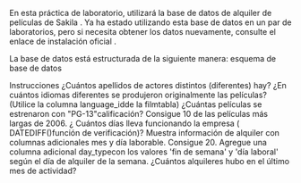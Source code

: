 
En esta práctica de laboratorio, utilizará la base de datos de alquiler de películas de Sakila . Ya ha estado utilizando esta base de datos en un par de laboratorios, pero si necesita obtener los datos nuevamente, consulte el enlace de instalación oficial .

La base de datos está estructurada de la siguiente manera: esquema de base de datos



Instrucciones
¿Cuántos apellidos de actores distintos (diferentes) hay?
¿En cuántos idiomas diferentes se produjeron originalmente las películas? (Utilice la columna language_idde la filmtabla)
¿Cuántas películas se estrenaron con "PG-13"calificación?
Consigue 10 de las películas más largas de 2006.
¿ Cuántos días lleva funcionando la empresa ( DATEDIFF()función de verificación)?
Muestra información de alquiler con columnas adicionales mes y día laborable. Consigue 20.
Agregue una columna adicional day_typecon los valores 'fin de semana' y 'día laboral' según el día de alquiler de la semana.
¿Cuántos alquileres hubo en el último mes de actividad?
